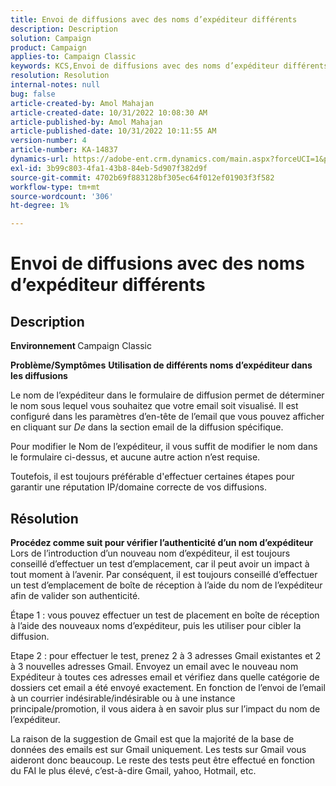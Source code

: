 ```yaml
---
title: Envoi de diffusions avec des noms d’expéditeur différents
description: Description
solution: Campaign
product: Campaign
applies-to: Campaign Classic
keywords: KCS,Envoi de diffusions avec des noms d’expéditeur différents
resolution: Resolution
internal-notes: null
bug: false
article-created-by: Amol Mahajan
article-created-date: 10/31/2022 10:08:30 AM
article-published-by: Amol Mahajan
article-published-date: 10/31/2022 10:11:55 AM
version-number: 4
article-number: KA-14837
dynamics-url: https://adobe-ent.crm.dynamics.com/main.aspx?forceUCI=1&pagetype=entityrecord&etn=knowledgearticle&id=fddd9bf4-0359-ed11-9561-6045bd006079
exl-id: 3b99c803-4fa1-43b8-84eb-5d907f382d9f
source-git-commit: 4702b69f883128bf305ec64f012ef01903f3f582
workflow-type: tm+mt
source-wordcount: '306'
ht-degree: 1%

---
```


# Envoi de diffusions avec des noms d’expéditeur différents

## Description

<b>Environnement</b><b> </b>
Campaign Classic


<b>Problème/Symptômes</b>
<b>Utilisation de différents noms d’expéditeur dans les diffusions</b>

Le nom de l’expéditeur dans le formulaire de diffusion permet de déterminer le nom sous lequel vous souhaitez que votre email soit visualisé. Il est configuré dans les paramètres d’en-tête de l’email que vous pouvez afficher en cliquant sur *De* dans la section email de la diffusion spécifique.

Pour modifier le Nom de l’expéditeur, il vous suffit de modifier le nom dans le formulaire ci-dessus, et aucune autre action n’est requise.

Toutefois, il est toujours préférable d&#39;effectuer certaines étapes pour garantir une réputation IP/domaine correcte de vos diffusions.






## Résolution

<b>Procédez comme suit pour vérifier l’authenticité d’un nom d’expéditeur</b>
Lors de l’introduction d’un nouveau nom d’expéditeur, il est toujours conseillé d’effectuer un test d’emplacement, car il peut avoir un impact à tout moment à l’avenir. Par conséquent, il est toujours conseillé d’effectuer un test d’emplacement de boîte de réception à l’aide du nom de l’expéditeur afin de valider son authenticité.

Étape 1 : vous pouvez effectuer un test de placement en boîte de réception à l’aide des nouveaux noms d’expéditeur, puis les utiliser pour cibler la diffusion.

Etape 2 : pour effectuer le test, prenez 2 à 3 adresses Gmail existantes et 2 à 3 nouvelles adresses Gmail. Envoyez un email avec le nouveau nom Expéditeur à toutes ces adresses email et vérifiez dans quelle catégorie de dossiers cet email a été envoyé exactement. En fonction de l’envoi de l’email à un courrier indésirable/indésirable ou à une instance principale/promotion, il vous aidera à en savoir plus sur l’impact du nom de l’expéditeur.

La raison de la suggestion de Gmail est que la majorité de la base de données des emails est sur Gmail uniquement. Les tests sur Gmail vous aideront donc beaucoup. Le reste des tests peut être effectué en fonction du FAI le plus élevé, c’est-à-dire Gmail, yahoo, Hotmail, etc.
